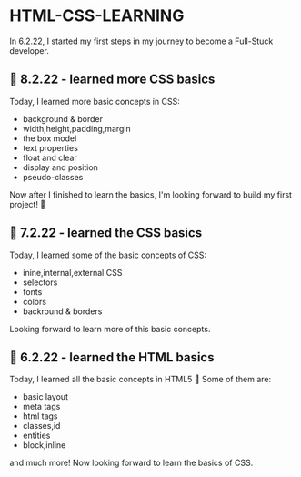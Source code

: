 # HTML-CSS-LEARNING
In 6.2.22, I started my first steps in my journey to become a Full-Stuck developer.

## 📅 8.2.22 - learned more CSS basics
Today, I learned more basic concepts in CSS:
- background & border
- width,height,padding,margin
- the box model
- text properties
- float and clear
- display and position
- pseudo-classes

Now after I finished to learn the basics, I'm looking forward to build my first project! 💪

## 📅 7.2.22 - learned the CSS basics
Today, I learned some of the basic concepts of CSS:
- inine,internal,external CSS
- selectors
- fonts
- colors
- backround & borders

Looking forward to learn more of this basic concepts.

## 📅 6.2.22 - learned the HTML basics
Today, I learned all the basic concepts in HTML5 👏
Some of them are:
- basic layout
- meta tags
- html tags
- classes,id
- entities
- block,inline

and much more! Now looking forward to learn the basics of CSS.